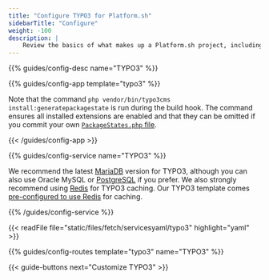 ```yaml
---
title: "Configure TYPO3 for Platform.sh"
sidebarTitle: "Configure"
weight: -100
description: |
    Review the basics of what makes up a Platform.sh project, including its three principle configuration files and how to define them for TYPO3.
---
```


{{% guides/config-desc name="TYPO3" %}}

{{% guides/config-app template="typo3" %}}

Note that the command `php vendor/bin/typo3cms install:generatepackagestate` is run during the build hook.
The command ensures all installed extensions are enabled
and that they can be omitted if you commit your own [`PackageStates.php` file](https://docs.typo3.org/m/typo3/reference-coreapi/main/en-us/ExtensionArchitecture/HowTo/ExtensionManagement.html#installing-extensions).

{{< /guides/config-app >}}

{{% guides/config-service name="TYPO3" %}}

We recommend the latest [MariaDB](../../../add-services/mysql/_index.md) version for TYPO3,
although you can also use Oracle MySQL or [PostgreSQL](../../../add-services/postgresql.md) if you prefer.
We also strongly recommend using [Redis](../../../add-services/redis.md) for TYPO3 caching.
Our TYPO3 template comes [pre-configured to use Redis](https://github.com/platformsh-templates/typo3#user-content-customizations) for caching.

{{% /guides/config-service %}}

{{< readFile file="static/files/fetch/servicesyaml/typo3" highlight="yaml" >}}

{{% guides/config-routes template="typo3" name="TYPO3" %}}

{{< guide-buttons next="Customize TYPO3" >}}

